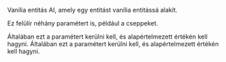 Vanília entitás AI, amely egy entitást vanília entitássá alakít.

Ez felülír néhány paramétert is, például a cseppeket.

Általában ezt a paramétert kerülni kell, és alapértelmezett értékén kell hagyni. Általában ezt a paramétert kerülni kell, és alapértelmezett értékén kell hagyni.